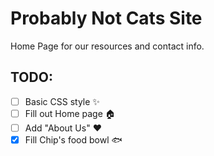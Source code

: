 # Probably Not Cats Site

Home Page for our resources and contact info.

## TODO:
- [ ] Basic CSS style ✨
- [ ] Fill out Home page 🏠
- [ ] Add "About Us" ❤
- [x] Fill Chip's food bowl 🐟
